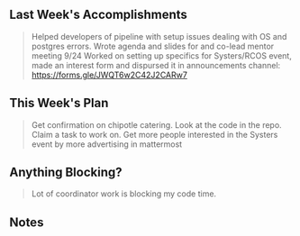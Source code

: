 ## Last Week's Accomplishments
>Helped developers of pipeline with setup issues dealing with OS and postgres errors.
>Wrote agenda and slides for and co-lead mentor meeting 9/24
>Worked on setting up specifics for Systers/RCOS event, made an interest form and dispursed it in announcements channel: https://forms.gle/JWQT6w2C42J2CARw7

## This Week's Plan
>Get confirmation on chipotle catering. 
>Look at the code in the repo. Claim a task to work on.
>Get more people interested in the Systers event by more advertising in mattermost

## Anything Blocking?
> Lot of coordinator work is blocking my code time.


## Notes

> 